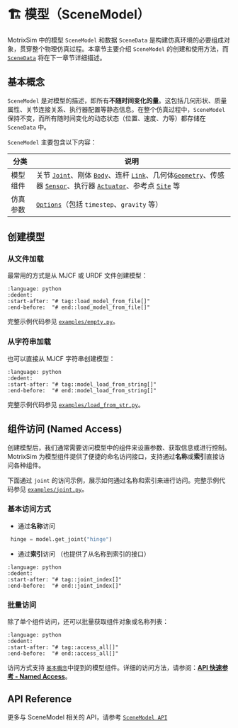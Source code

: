 # 🏗️ 模型（SceneModel）

MotrixSim 中的模型 `SceneModel` 和数据 `SceneData` 是构建仿真环境的必要组成对象，贯穿整个物理仿真过程。本章节主要介绍 `SceneModel` 的创建和使用方法，而 [`SceneData`](scene_data.md) 将在下一章节详细描述。

## 基本概念

`SceneModel` 是对模型的描述，即所有**不随时间变化的量**。这包括几何形状、质量属性、关节连接关系、执行器配置等静态信息。在整个仿真过程中，`SceneModel` 保持不变，而所有随时间变化的动态状态（位置、速度、力等）都存储在 `SceneData` 中。

`SceneModel` 主要包含以下内容：

| 分类     | 说明                                                                                                                                                                                                                                                                                                     |
| -------- | -------------------------------------------------------------------------------------------------------------------------------------------------------------------------------------------------------------------------------------------------------------------------------------------------------- |
| 模型组件 | 关节 [`Joint`](../kinematics/joint.md)、刚体 [`Body`](../kinematics/body.md)、连杆 [`Link`](../kinematics/link.md)、几何体[`Geometry`](../kinematics/geometry.md)、传感器 [`Sensor`](../kinematics/sensor.md)、执行器 [`Actuator`](../kinematics/actuator.md)、参考点 [`Site`](../kinematics/site.md) 等 |
| 仿真参数 | [`Options`](options.md)（包括 `timestep`、`gravity` 等）                                                                                                                                                                                                                                                 |

## 创建模型

### 从文件加载

最常用的方式是从 MJCF 或 URDF 文件创建模型：

```{literalinclude} ../../../../examples/empty.py
:language: python
:dedent:
:start-after: "# tag::load_model_from_file[]"
:end-before:  "# end::load_model_from_file[]"
```

完整示例代码参见 [`examples/empty.py`](../../../../examples/empty.py)。

### 从字符串加载

也可以直接从 MJCF 字符串创建模型：

```{literalinclude} ../../../../examples/load_from_str.py
:language: python
:dedent:
:start-after: "# tag::model_load_from_string[]"
:end-before:  "# end::model_load_from_string[]"
```

完整示例代码参见 [`examples/load_from_str.py`](../../../../examples/load_from_str.py)。

## 组件访问 (Named Access)

创建模型后，我们通常需要访问模型中的组件来设置参数、获取信息或进行控制。MotrixSim 为模型组件提供了便捷的命名访问接口，支持通过**名称**或**索引**直接访问各种组件。

下面通过 `joint` 的访问示例，展示如何通过名称和索引来进行访问。完整示例代码参见 [`examples/joint.py`](../../../../examples/joint.py)。

### 基本访问方式

-   通过**名称**访问

```python
 hinge = model.get_joint("hinge")
```

-   通过**索引**访问 （也提供了从名称到索引的接口）

```{literalinclude} ../../../../examples/joint.py
:language: python
:dedent:
:start-after: "# tag::joint_index[]"
:end-before:  "# end::joint_index[]"
```

### 批量访问

除了单个组件访问，还可以批量获取组件对象或名称列表：

```{literalinclude} ../../../../examples/joint.py
:language: python
:dedent:
:start-after: "# tag::access_all[]"
:end-before:  "# end::access_all[]"
```

访问方式支持 [`基本概念`]中提到的模型组件。详细的访问方法，请参阅：[**API 快速参考 - Named Access**](../../api_reference/api_quick_reference.md#-named-access---模型组件访问)。

## API Reference

更多与 SceneModel 相关的 API，请参考 [`SceneModel API`]

[`SceneModel API`]: motrixsim.SceneModel
[`基本概念`]: #基本概念
